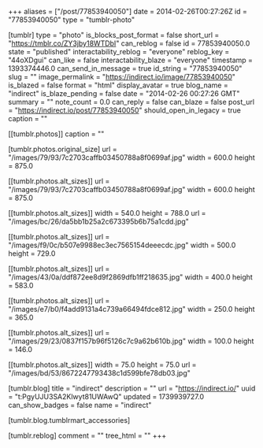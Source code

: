 +++
aliases = ["/post/77853940050"]
date = 2014-02-26T00:27:26Z
id = "77853940050"
type = "tumblr-photo"

[tumblr]
type = "photo"
is_blocks_post_format = false
short_url = "https://tmblr.co/ZY3jby18WTDbI"
can_reblog = false
id = 77853940050.0
state = "published"
interactability_reblog = "everyone"
reblog_key = "44oXDgui"
can_like = false
interactability_blaze = "everyone"
timestamp = 1393374446.0
can_send_in_message = true
id_string = "77853940050"
slug = ""
image_permalink = "https://indirect.io/image/77853940050"
is_blazed = false
format = "html"
display_avatar = true
blog_name = "indirect"
is_blaze_pending = false
date = "2014-02-26 00:27:26 GMT"
summary = ""
note_count = 0.0
can_reply = false
can_blaze = false
post_url = "https://indirect.io/post/77853940050"
should_open_in_legacy = true
caption = ""

[[tumblr.photos]]
caption = ""

[tumblr.photos.original_size]
url = "/images/79/93/7c2703caffb03450788a8f0699af.jpg"
width = 600.0
height = 875.0

[[tumblr.photos.alt_sizes]]
url = "/images/79/93/7c2703caffb03450788a8f0699af.jpg"
width = 600.0
height = 875.0

[[tumblr.photos.alt_sizes]]
width = 540.0
height = 788.0
url = "/images/bc/26/da5bb1b25a2c673395b6b75a1cdd.jpg"

[[tumblr.photos.alt_sizes]]
url = "/images/f9/0c/b507e9988ec3ec7565154deeecdc.jpg"
width = 500.0
height = 729.0

[[tumblr.photos.alt_sizes]]
url = "/images/43/0a/ddf872ee8d9f2869dfb1ff218635.jpg"
width = 400.0
height = 583.0

[[tumblr.photos.alt_sizes]]
url = "/images/e7/b0/f4add9131a4c739a66494fdce812.jpg"
width = 250.0
height = 365.0

[[tumblr.photos.alt_sizes]]
url = "/images/29/23/0837f157b96f5126c7c9a62b610b.jpg"
width = 100.0
height = 146.0

[[tumblr.photos.alt_sizes]]
width = 75.0
height = 75.0
url = "/images/bd/53/8672247793438c1d599bfe78db03.jpg"

[tumblr.blog]
title = "indirect"
description = ""
url = "https://indirect.io/"
uuid = "t:PgyUJU3SA2Klwyt81UWAwQ"
updated = 1739939727.0
can_show_badges = false
name = "indirect"

[tumblr.blog.tumblrmart_accessories]

[tumblr.reblog]
comment = ""
tree_html = ""
+++
